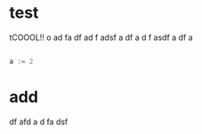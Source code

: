 # test

tCOOOL!!
o
ad
fa
df
ad
f
adsf
a
df
a
d
f
asdf
a
df
a


```go

a := 2

```

# add
df
afd
a
d
fa
dsf

